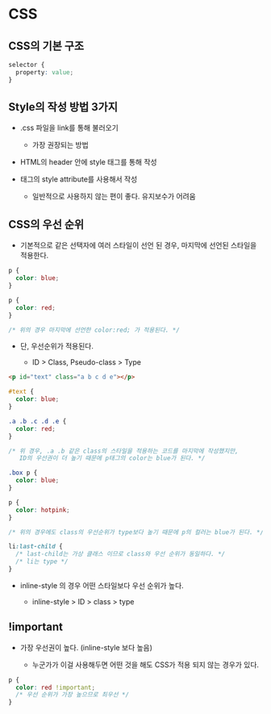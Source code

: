 # CSS

## CSS의 기본 구조

```css
selector {
  property: value;
}
```

## Style의 작성 방법 3가지

- .css 파일을 link를 통해 불러오기

  - 가장 권장되는 방법

- HTML의 header 안에 style 태그를 통해 작성

- 태그의 style attribute를 사용해서 작성
  - 일반적으로 사용하지 않는 편이 좋다. 유지보수가 어려움

## CSS의 우선 순위

- 기본적으로 같은 선택자에 여러 스타일이 선언 된 경우, 마지막에 선언된 스타일을 적용한다.

```css
p {
  color: blue;
}

p {
  color: red;
}

/* 위의 경우 마지막에 선언한 color:red; 가 적용된다. */
```

- 단, 우선순위가 적용된다.

  - ID > Class, Pseudo-class > Type

```html
<p id="text" class="a b c d e"></p>
```

```css
#text {
  color: blue;
}

.a .b .c .d .e {
  color: red;
}

/* 위 경우, .a .b 같은 class의 스타일을 적용하는 코드를 마지막에 작성했지만,
   ID의 우선권이 더 높기 때문에 p태그의 color는 blue가 된다. */
```

```css
.box p {
  color: blue;
}

p {
  color: hotpink;
}

/* 위의 경우에도 class의 우선순위가 type보다 높기 때문에 p의 컬러는 blue가 된다. */
```

```css
li:last-child {
  /* last-child는 가상 클래스 이므로 class와 우선 순위가 동일하다. */
  /* li는 type */
}
```

- inline-style 의 경우 어떤 스타일보다 우선 순위가 높다.

  - inline-style > ID > class > type

## !important

- 가장 우선권이 높다. (inline-style 보다 높음)

  - 누군가가 이걸 사용해두면 어떤 것을 해도 CSS가 적용 되지 않는 경우가 있다.

```css
p {
  color: red !important;
  /* 우선 순위가 가장 높으므로 최우선 */
}
```
